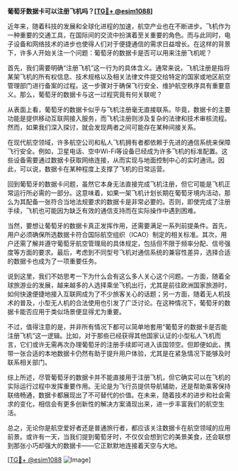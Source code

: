 **葡萄牙数据卡可以注册飞机吗？[[TG💪+ @esim1088](https://t.me/s/esim1088)]**

近年来，随着科技的发展和全球化进程的加速，航空产业也在不断进步。飞机作为一种重要的交通工具，在国际间的交流中扮演着至关重要的角色。而与此同时，电子设备和网络技术的进步也使得人们对于便捷通信的需求日益增长。在这样的背景下，许多人开始关注一个问题：葡萄牙的数据卡是否可以用来注册飞机呢？

首先，我们需要明确“注册飞机”这一行为的具体含义。通常来说，飞机注册是指将某架飞机的所有权信息、技术规格以及相关法律文件提交给特定的国家或地区航空管理部门进行备案的过程。这一步骤对于确保飞行安全、维护航空秩序具有重要意义。那么，葡萄牙的数据卡与这一过程究竟有何关联呢？

从表面上看，葡萄牙的数据卡似乎与飞机注册毫无直接联系。毕竟，数据卡的主要功能是提供移动互联网接入服务，而飞机注册则涉及复杂的法律和技术审核流程。然而，如果我们深入探讨，就会发现两者之间可能存在某种间接关系。

在现代航空领域，许多航空公司和私人飞机拥有者都依赖于先进的通信系统来保障飞行安全。例如，卫星电话、空中Wi-Fi等设备已经成为许多飞机的标准配置。这些设备需要通过数据卡获取网络连接，从而实现与地面控制中心的实时通讯。因此，可以说，数据卡在某种程度上支撑了飞机的日常运营。

回到葡萄牙的数据卡问题，虽然它本身无法直接完成飞机注册，但它可能是飞机正常运行所必需的一部分。这意味着，如果一架飞机计划长期在葡萄牙境内活动，那么为其配备一张符合当地法规要求的数据卡是非常必要的。否则，即使完成了注册手续，飞机也可能因为缺乏有效的通信支持而在实际操作中遇到困难。

当然，要想让葡萄牙的数据卡真正发挥作用，还需要满足一系列前提条件。首先，用户必须确保所选数据卡符合国际航空组织（ICAO）制定的相关标准。其次，用户还需了解并遵守葡萄牙航空管理局的具体规定，包括但不限于频率分配、信号强度等方面的要求。最后，考虑到不同型号飞机对通信系统的兼容性差异，选择合适的数据卡也成为了一项重要任务。

说到这里，我们不妨思考一下为什么会有这么多人关心这个问题。一方面，随着全球旅游业的发展，越来越多的人选择乘坐飞机出行，尤其是前往欧洲国家旅游时，如何快速便捷地接入互联网成为了不少旅客关心的话题；另一方面，随着无人机技术的普及，小型无人机的合法使用也引发了广泛讨论。在这种情况下，葡萄牙的数据卡能否应用于类似场景便显得尤为重要。

不过，值得注意的是，并非所有情况下都可以简单地套用“葡萄牙的数据卡是否能注册飞机”这一逻辑。比如，对于那些已经获得其他国家认证的小型私人飞机而言，它们或许无需再次办理葡萄牙的注册手续即可进入该国领空。但即便如此，携带一张合适的本地数据卡仍然有助于提升用户体验，尤其是在紧急情况下能够及时联系相关部门。

综上所述，尽管葡萄牙的数据卡并不能直接用于注册飞机，但它确实可以在飞机的实际运行过程中发挥重要作用。无论是为飞行员提供导航辅助，还是帮助乘客保持联络畅通，数据卡都展现出了不可替代的价值。在未来，随着技术的进步和社会需求的变化，相信会有更多创新性的解决方案涌现出来，进一步丰富我们的航空生活。

总之，无论你是航空爱好者还是普通旅行者，都应该关注数据卡在航空领域的应用前景。或许有一天，当我们提到葡萄牙时，不仅仅会想到它的美景美食，还会联想到那张小巧却强大的数据卡——它正默默地连接着天空与大地。

[[TG💪+ @esim1088](https://t.me/s/esim1088) ![Image](https://i.postimg.cc/4NQfJmqS/Snipaste-2025-05-13-00-14-12.png)]